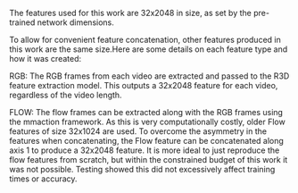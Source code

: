 The features used for this work are 32x2048 in size, as set by the pre-trained 
network dimensions. 

To allow for convenient feature concatenation, other features produced in this 
work are the same size.Here are some details on each feature type and how it was created:


RGB:
The RGB frames from each video are extracted and passed to the R3D feature extraction model. 
This outputs a 32x2048 feature for each video, regardless of the video length.

FLOW:
The flow frames can be extracted along with the RGB frames using the mmaction 
framework. As this is very computationally costly, older Flow features of size
32x1024 are used. To overcome the asymmetry in the features when concatenating,
the Flow feature can be concatenated along axis 1 to produce a 32x2048 feature.
It is more ideal to just reproduce the flow features from scratch, but within the
constrained budget of this work it was not possible. Testing showed this did not
excessively affect training times or accuracy.
